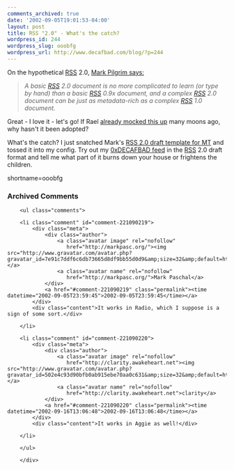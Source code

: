 ```yaml
---
comments_archived: true
date: '2002-09-05T19:01:53-04:00'
layout: post
title: RSS "2.0" - What's the catch?
wordpress_id: 244
wordpress_slug: ooobfg
wordpress_url: http://www.decafbad.com/blog/?p=244
---
```

<p>On the hypothetical <a href="http://www.decafbad.com/twiki/bin/view/Main/RSS">RSS</a> 2.0, <a href="http://diveintomark.org/archives/2002/09/05.html#rss_20">Mark Pilgrim says:</a><blockquote><i>A basic <a href="http://www.decafbad.com/twiki/bin/view/Main/RSS">RSS</a> 2.0 document is no more complicated to learn (or type by hand) than a basic <a href="http://www.decafbad.com/twiki/bin/view/Main/RSS">RSS</a> 0.9x document, and a complex <a href="http://www.decafbad.com/twiki/bin/view/Main/RSS">RSS</a> 2.0 document can be just as metadata-rich as a complex <a href="http://www.decafbad.com/twiki/bin/view/Main/RSS">RSS</a> 1.0 document.</i></blockquote>Great - I love it - let's go!  If Rael <a href="http://www.oreillynet.com/~rael/data/xml/rss/modular/demo/">already mocked this up</a> many moons ago, why hasn't it been adopted?</p>
<p>What's the catch?  I just snatched Mark's <a href="http://diveintomark.org/public/rss2_draft.tmpl">RSS 2.0 draft template for MT</a> and tossed it into my config.  Try out my <a href="http://www.decafbad.com/newslog-rss2.xml">0xDECAFBAD feed</a> in the <a href="http://www.decafbad.com/twiki/bin/view/Main/RSS">RSS</a> 2.0 draft format and tell me what part of it burns down your house or frightens the children.</p>
<!--more-->
shortname=ooobfg

<div id="comments" class="comments archived-comments">
            <h3>Archived Comments</h3>
            
        <ul class="comments">
            
        <li class="comment" id="comment-221090219">
            <div class="meta">
                <div class="author">
                    <a class="avatar image" rel="nofollow" 
                       href="http://markpasc.org/"><img src="http://www.gravatar.com/avatar.php?gravatar_id=7e91c7ddf6c6db73665d8df9bb55d0d9&amp;size=32&amp;default=http://mediacdn.disqus.com/1320279820/images/noavatar32.png"/></a>
                    <a class="avatar name" rel="nofollow" 
                       href="http://markpasc.org/">Mark Paschal</a>
                </div>
                <a href="#comment-221090219" class="permalink"><time datetime="2002-09-05T23:59:45">2002-09-05T23:59:45</time></a>
            </div>
            <div class="content">It works in Radio, which I suppose is a sign of some sort.</div>
            
        </li>
    
        <li class="comment" id="comment-221090220">
            <div class="meta">
                <div class="author">
                    <a class="avatar image" rel="nofollow" 
                       href="http://clarity.awakeheart.net"><img src="http://www.gravatar.com/avatar.php?gravatar_id=502e4c93d90bfb0ab915ebe70aa0c631&amp;size=32&amp;default=http://mediacdn.disqus.com/1320279820/images/noavatar32.png"/></a>
                    <a class="avatar name" rel="nofollow" 
                       href="http://clarity.awakeheart.net">clarity</a>
                </div>
                <a href="#comment-221090220" class="permalink"><time datetime="2002-09-16T13:06:48">2002-09-16T13:06:48</time></a>
            </div>
            <div class="content">It works in Aggie as well!</div>
            
        </li>
    
        </ul>
    
        </div>
    